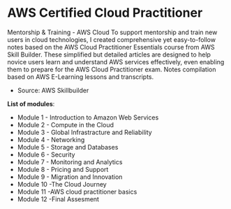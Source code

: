 
# AWS Certified Cloud Practitioner
Mentorship & Training - AWS Cloud
To support mentorship and train new users in cloud technologies, I created comprehensive yet easy-to-follow notes based on the AWS Cloud Practitioner Essentials course from AWS Skill Builder. These simplified but detailed articles are designed to help novice users learn and understand AWS services effectively, even enabling them to prepare for the AWS Cloud Practitioner exam. 
Notes compilation based on AWS E-Learning lessons and transcripts. 
- Source: AWS Skillbuilder

**List of modules**:  
- Module 1 - Introduction to Amazon Web Services 
- Module 2 - Compute in the Cloud 
- Module 3 - Global Infrastracture and Reliability
- Module 4 - Networking 
- Module 5 - Storage and Databases
- Module 6 - Security
- Module 7 - Monitoring and Analytics 
- Module 8 - Pricing and Support
- Module 9 - Migration and Innovation
- Module 10 -The Cloud Journey 
- Module 11 -AWS cloud practitioner basics 
- Module 12 -Final Assesment






